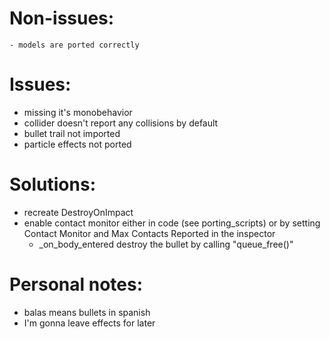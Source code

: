 # Non-issues:

    - models are ported correctly

# Issues:
    
- missing it's monobehavior
- collider doesn't report any collisions by default
- bullet trail not imported
- particle effects not ported

# Solutions:

- recreate DestroyOnImpact
- enable contact monitor either in code (see porting_scripts) or by setting Contact Monitor and Max Contacts Reported in the inspector
    - _on_body_entered destroy the bullet by calling "queue_free()"

# Personal notes:

- balas means bullets in spanish
- I'm gonna leave effects for later